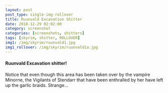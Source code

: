 ```yaml
---
layout: post
post_type: single-img-rollover
title: Ruunvald Excavation Shitter
date: 2018-12-29 02:02:00
category: screenshot
categories: [screenshots, shitters]
tags: [skyrim, shitter, ROLLOVER]
img1: /img/skyrim/ruunvald1.jpg
img1_rollover: /img/skyrim/ruunvald1a.jpg
---
```

#### Ruunvald Excavation shitter!

Notice that even though this area has been taken over by the vampire Minorne, the Vigilants of Stendarr that have been enthralled by her have left up the garlic braids. Strange...
